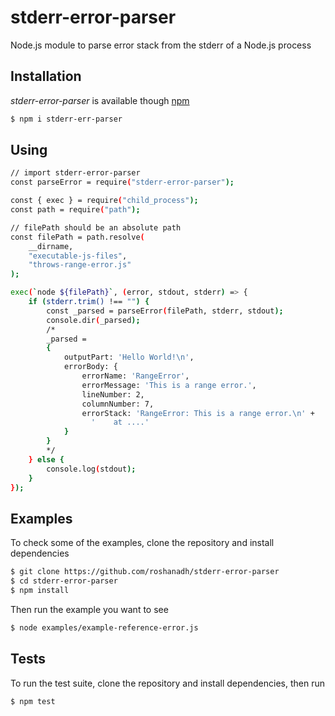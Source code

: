 # stderr-error-parser
Node.js module to parse error stack from the stderr of a Node.js process

## Installation
*stderr-error-parser* is available though [npm](npmjs.com/package/stderr-error-parser)
```sh
$ npm i stderr-err-parser
```

## Using
```sh
// import stderr-error-parser
const parseError = require("stderr-error-parser");

const { exec } = require("child_process");
const path = require("path");

// filePath should be an absolute path
const filePath = path.resolve(
	__dirname,
	"executable-js-files",
	"throws-range-error.js"
);

exec(`node ${filePath}`, (error, stdout, stderr) => {
	if (stderr.trim() !== "") {
		const _parsed = parseError(filePath, stderr, stdout);
		console.dir(_parsed);
		/*
		_parsed =
		{
  			outputPart: 'Hello World!\n',
  			errorBody: {
    			errorName: 'RangeError',
    			errorMessage: 'This is a range error.',
    			lineNumber: 2,
    			columnNumber: 7,
    			errorStack: 'RangeError: This is a range error.\n' +
    			  '    at ....'
  			}
		}
		*/
	} else {
		console.log(stdout);
	}
});
```

## Examples
To check some of the examples, clone the repository and install dependencies
```sh
$ git clone https://github.com/roshanadh/stderr-error-parser
$ cd stderr-error-parser
$ npm install
```
Then run the example you want to see
```sh
$ node examples/example-reference-error.js
```

## Tests
To run the test suite, clone the repository and install dependencies, then run
```sh
$ npm test
```